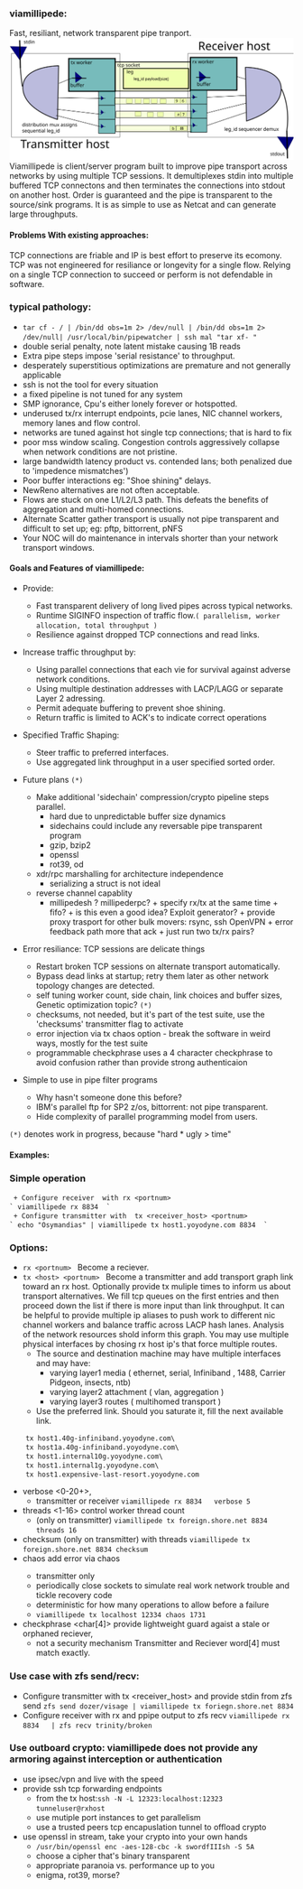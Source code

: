 ### viamillipede:
Fast, resiliant, network transparent pipe tranport. 
![alt text](theory_operation_viamillipede.svg "theory of operation")
Viamillipede is client/server program built to improve pipe transport across networks by using multiple TCP sessions. It demultiplexes stdin into multiple buffered TCP connectons and then terminates the connections into stdout on another host. Order is guaranteed and the pipe is transparent to the source/sink programs. It is as simple to use as Netcat and can generate large throughputs.

#### Problems With existing approaches:
TCP connections are friable and IP is best effort to preserve its ecomony.  TCP was not engineered for resiliance or longevity for a single flow.  Relying on a single TCP connection to succeed or perform is not defendable in software. 
### typical pathology:
 + `tar cf - / | /bin/dd obs=1m 2> /dev/null | /bin/dd obs=1m 2> /dev/null| /usr/local/bin/pipewatcher | ssh mal "tar xf- "` 
 + double serial penalty, note latent mistake causing 1B reads
 + Extra pipe steps impose 'serial resistance' to throughput.
 + desperately superstitious optimizations are premature and not generally applicable
 + ssh is not the tool for every situation 
 + a fixed pipeline is not tuned for any system
 + SMP ignorance, Cpu's either lonely forever or hotspotted.
 + underused tx/rx interrupt endpoints, pcie lanes, NIC channel workers, memory lanes and flow control.
 + networks are tuned against hot single tcp connections; that is hard to fix
 + poor mss window scaling. Congestion controls aggressively collapse when network conditions are not pristine.
 + large bandwidth latency product vs. contended lans; both penalized due to 'impedence mismatches') 
 + Poor buffer interactions eg: "Shoe shining" delays. 
 + NewReno alternatives are not often acceptable.
 + Flows are stuck on one L1/L2/L3 path.  This defeats the benefits of aggregation and multi-homed connections.
 + Alternate Scatter gather transport is usually not pipe transparent and difficult to set up; eg: pftp, bittorrent, pNFS
 + Your NOC will do maintenance in intervals shorter than your network transport windows.

#### Goals and Features of viamillipede:
+ Provide:
     + Fast transparent  delivery of long lived pipes across typical networks.
     + Runtime SIGINFO inspection of traffic flow.`( parallelism, worker allocation, total throughput )`
     + Resilience against dropped TCP connections and read links.
+ Increase traffic throughput by:
	+ Using parallel connections that each vie for survival against adverse network conditions.
	+ Using multiple destination addresses with LACP/LAGG or separate Layer 2 adressing.
	+ Permit adequate buffering to prevent shoe shining. 
	+ Return traffic is limited to ACK's to indicate correct operations
+ Specified Traffic Shaping:
     + Steer traffic to preferred interfaces.
     + Use aggregated link throughput in a user specified sorted order.
+ Future plans  `(*)`
     + Make additional 'sidechain' compression/crypto pipeline steps parallel.
     	+ hard due to unpredictable buffer size dynamics
        + sidechains could include any reversable pipe transparent program
        + gzip, bzip2
        + openssl
        + rot39, od
     + xdr/rpc marshalling for architecture independence
     	+ serializing a struct is not ideal
     + reverse channel capablity 
          + millipedesh ? millipederpc?
	  + specify rx/tx at the same time + fifo?
	  + is this even a good idea? Exploit generator?
	  + provide proxy trasport for other bulk movers: rsync, ssh OpenVPN
	  + error feedback path more that ack
	  + just run two tx/rx pairs?
+ Error resiliance: TCP sessions are delicate things
     + Restart broken TCP sessions on alternate transport automatically. 
     + Bypass dead links at startup; retry them later as other network topology changes are detected.
     + self tuning worker count, side chain, link choices and buffer sizes, Genetic optimization topic? `(*)`
     + checksums, not needed, but it's part of the test suite, use the 'checksums' transmitter flag to activate
     + error injection via tx chaos <seed> option - break the software in weird ways,  mostly for the test suite
     + programmable checkphrase  uses a 4 character checkphrase to avoid confusion rather than provide strong authenticaion

+ Simple to use in pipe filter programs
     + Why hasn't someone done this before? 
     + IBM's parallel ftp for SP2 z/os, bittorrent: not pipe transparent. 
     + Hide complexity of parallel programming model from users.

`(*)` denotes work in progress, because "hard * ugly > time"
#### Examples:

### Simple operation
     + Configure receiver  with rx <portnum>
	` viamillipede rx 8834  `
     + Configure transmitter with  tx <receiver_host> <portnum> 
	` echo "Osymandias" | viamillipede tx host1.yoyodyne.com 8834  `
	
### Options:
+ `rx <portnum> ` Become a reciever. 
+ `tx <host> <portnum> ` Become a transmitter and add transport graph link toward an rx host. Optionally provide tx muliple times to inform us about transport alternatives. We fill tcp queues on the first entries and then proceed down the list if there is more input than link throughput.  It can be helpful to provide multiple ip aliases to push work to different nic channel workers and balance traffic across LACP hash lanes. Analysis of the network resources shold inform this graph. You may use multiple physical interfaces by chosing rx host ip's that force multiple routes.
     + The source and destination machine may have multiple interfaces and may have:
          + varying layer1 media ( ethernet, serial, Infiniband , 1488, Carrier Pidgeon, insects, ntb)
          + varying layer2 attachment ( vlan, aggregation )
          + varying layer3 routes ( multihomed transport )
     + Use the preferred link.  Should you saturate it,  fill the next available link.
```
	tx host1.40g-infiniband.yoyodyne.com\
	tx host1a.40g-infiniband.yoyodyne.com\
	tx host1.internal10g.yoyodyne.com\
	tx host1.internal1g.yoyodyne.com\
	tx host1.expensive-last-resort.yoyodyne.com

```
+ verbose  <0-20+>, 
	+ transmitter or receiver
	` viamillipede rx 8834   verbose 5 `
+ threads <1-16> control worker thread count 
	+ (only on transmitter)
	` viamillipede tx foreign.shore.net 8834 threads 16 `
+ checksum (only on transmitter) with threads
	` viamillipede tx foreign.shore.net 8834 checksum `
+ chaos <clock divider> add error via chaos
     + transmitter only
     + periodically close sockets to simulate real work network trouble  and tickle recovery code
     + deterministic for how many operations to allow before a failure
     + `viamillipede tx localhost 12334 chaos 1731`
+ checkphrase <char[4]> provide lightweight guard agaist a stale or orphaned reciever,
     + not a security mechanism
      Transmitter and Reciever word[4] must match exactly.
     
### Use case with zfs send/recv:
+ Configure transmitter with  tx <receiver_host> <portnum>  and provide stdin from zfs send	
     ` zfs send dozer/visage | viamillipede tx foriegn.shore.net 8834  `
+ Configure receiver  with rx <portnum>  and ppipe output to zfs recv
     `viamillipede rx 8834   | zfs recv trinity/broken `

### Use outboard crypto: viamillipede does not provide any armoring against interception or authentication
+ use ipsec/vpn and live with the speed
+ provide ssh tcp forwarding endpoints
	+ from the tx host:` ssh -N -L 12323:localhost:12323 tunneluser@rxhost `
	+ use mutiple port instances to  get parallelism
	* use a trusted peers tcp encapuslation tunnel to offload crypto
+ use openssl in  stream, take your crypto into your own hands
	+ ` /usr/bin/openssl enc -aes-128-cbc -k swordfIIIsh -S 5A  `
	+ choose a cipher that's binary transparent  
	+ appropriate  paranoia vs. performance up to you
	+ enigma, rot39, morse?

